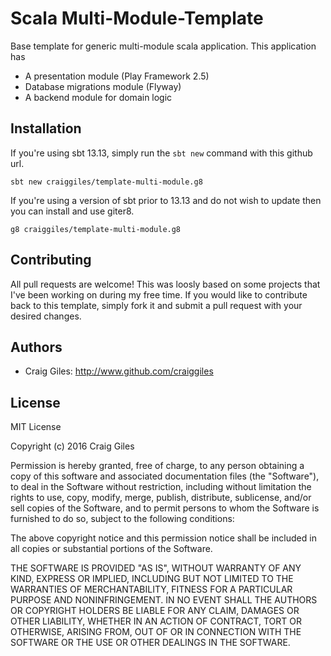 # Scala Multi-Module-Template
Base template for generic multi-module scala application. This application has

* A presentation module (Play Framework 2.5)
* Database migrations module (Flyway)
* A backend module for domain logic

## Installation
If you're using sbt 13.13, simply run the `sbt new` command with this github url.

```
sbt new craiggiles/template-multi-module.g8
```

If you're using a version of sbt prior to 13.13 and do not wish to update then
you can install and use giter8.

```
g8 craiggiles/template-multi-module.g8
```

## Contributing
All pull requests are welcome! This was loosly based on some projects that I've
been working on during my free time. If you would like to contribute back to
this template, simply fork it and submit a pull request with your desired
changes.

## Authors
* Craig Giles: http://www.github.com/craiggiles

## License
MIT License

Copyright (c) 2016 Craig Giles

Permission is hereby granted, free of charge, to any person obtaining a copy
of this software and associated documentation files (the "Software"), to deal
in the Software without restriction, including without limitation the rights
to use, copy, modify, merge, publish, distribute, sublicense, and/or sell
copies of the Software, and to permit persons to whom the Software is
furnished to do so, subject to the following conditions:

The above copyright notice and this permission notice shall be included in all
copies or substantial portions of the Software.

THE SOFTWARE IS PROVIDED "AS IS", WITHOUT WARRANTY OF ANY KIND, EXPRESS OR
IMPLIED, INCLUDING BUT NOT LIMITED TO THE WARRANTIES OF MERCHANTABILITY,
FITNESS FOR A PARTICULAR PURPOSE AND NONINFRINGEMENT. IN NO EVENT SHALL THE
AUTHORS OR COPYRIGHT HOLDERS BE LIABLE FOR ANY CLAIM, DAMAGES OR OTHER
LIABILITY, WHETHER IN AN ACTION OF CONTRACT, TORT OR OTHERWISE, ARISING FROM,
OUT OF OR IN CONNECTION WITH THE SOFTWARE OR THE USE OR OTHER DEALINGS IN THE
SOFTWARE.


